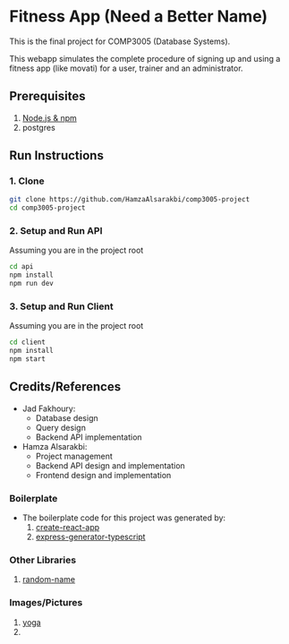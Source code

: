 # Fitness App (Need a Better Name)

This is the final project for COMP3005 (Database Systems).

This webapp simulates the complete procedure of signing up and using a fitness app (like movati) for a user, trainer and an administrator.

## Prerequisites

1. [Node.js & npm](https://nodejs.org/en)
2. postgres

## Run Instructions

### 1. Clone

```bash
git clone https://github.com/HamzaAlsarakbi/comp3005-project
cd comp3005-project
```

### 2. Setup and Run API

Assuming you are in the project root

```bash
cd api
npm install
npm run dev
```

### 3. Setup and Run Client

Assuming you are in the project root

```bash
cd client
npm install
npm start
```

## Credits/References

* Jad Fakhoury:
  * Database design
  * Query design
  * Backend API implementation
* Hamza Alsarakbi:
  * Project management
  * Backend API design and implementation
  * Frontend design and implementation

### Boilerplate

* The boilerplate code for this project was generated by:
  1. [create-react-app](https://github.com/facebook/create-react-app)
  2. [express-generator-typescript](https://github.com/seanpmaxwell/express-generator-typescript)

### Other Libraries

  1. [random-name](https://github.com/dominictarr/random-name)


### Images/Pictures

1. [yoga](https://images.unsplash.com/photo-1544367567-0f2fcb009e0b?q=80&w=1000&auto=format&fit=crop&ixlib=rb-4.0.3&ixid=M3wxMjA3fDB8MHxleHBsb3JlLWZlZWR8Mnx8fGVufDB8fHx8fA%3D%3D)
2. 